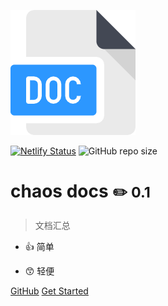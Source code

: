 ![doc](_media/doc.png)

[![Netlify Status](https://api.netlify.com/api/v1/badges/9f5ab6cf-e7e1-4150-997a-7f16aa5b8733/deploy-status)](https://app.netlify.com/sites/chaos-docs/deploys) ![GitHub repo size](https://img.shields.io/github/repo-size/wanghaocun/docsify)
<!-- ![GitHub issues](https://img.shields.io/github/issues/wanghaocun/docsify)![GitHub file size in bytes](https://img.shields.io/github/size/wanghaocun/docsify/docs/docker/docker-misc.md) -->

# chaos docs   ​<small>:pencil2: 0.1</small>

> 文档汇总

- :thumbsup: 简单

- :kissing_smiling_eyes: 轻便 

[GitHub](https://github.com/wanghaocun/docsify/) 
[Get Started](/#/docker/?id=time-zone-issue)

